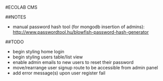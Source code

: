 #ECOLAB CMS

##NOTES
  - manual password hash tool (for mongodb insertion of admins):
    http://www.passwordtool.hu/blowfish-password-hash-generator

##TODO
  - begin styling home login
  - begin styling users table/list view
  - enable admin emails to new users to reset their password
  - move/rearrange user signup route to be accessible from admin panel
  - add error message(s) upon user register fail
